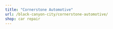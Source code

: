 ```yaml
---
title: "Cornerstone Automotive"
url: /black-canyon-city/cornerstone-automotive/
shop: car repair
---
```

